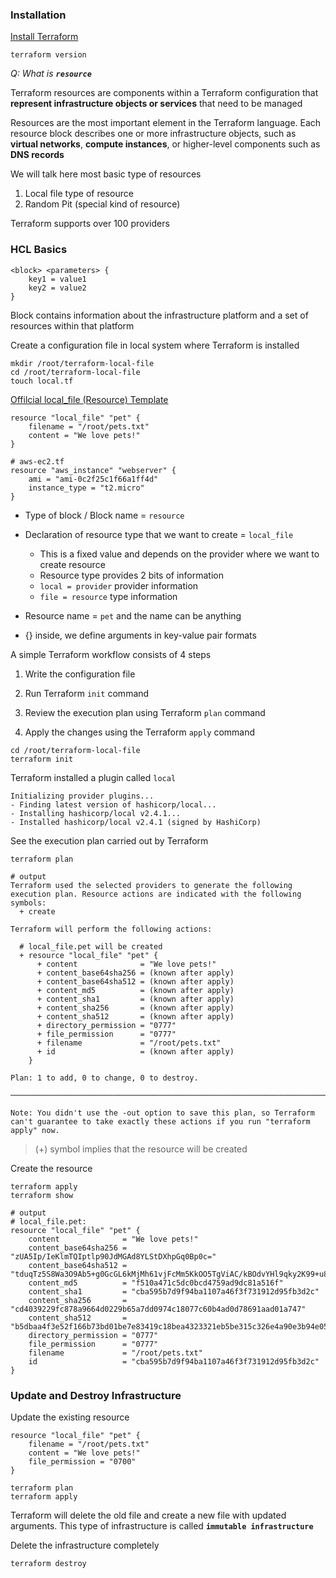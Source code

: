 
### Installation

[Install Terraform](https://developer.hashicorp.com/terraform/install?product_intent=terraform)

```shell
terraform version
```

_Q: What is **`resource`**_

Terraform resources are components within a Terraform configuration that **represent infrastructure objects or services** that need to be managed

Resources are the most important element in the Terraform language. Each resource block describes one or more infrastructure objects, such as **virtual networks**, **compute instances**, or higher-level components such as **DNS records**

We will talk here most basic type of resources

1. Local file type of resource
2. Random Pit (special kind of resource)

Terraform supports over 100 providers


### HCL Basics

```shell
<block> <parameters> {
    key1 = value1
    key2 = value2
}
```

Block contains information about the infrastructure platform and a set of resources within that platform

Create a configuration file in local system where Terraform is installed

```shell
mkdir /root/terraform-local-file
cd /root/terraform-local-file
touch local.tf
```

[Offilcial local_file (Resource) Template ](https://registry.terraform.io/providers/hashicorp/local/2.4.0/docs/resources/file)

```
resource "local_file" "pet" {
    filename = "/root/pets.txt"
    content = "We love pets!"
}
```
```
# aws-ec2.tf
resource "aws_instance" "webserver" {
    ami = "ami-0c2f25c1f66a1ff4d"
    instance_type = "t2.micro"
}
```


- Type of block / Block name  = `resource`
- Declaration of resource type that we want to create = `local_file`
    - This is a fixed value and depends on the provider where we want to create resource
    - Resource type provides 2 bits of information 
    - `local = provider` provider information
    - `file = resource` type information

- Resource name = `pet` and the name can be anything
- {} inside, we define arguments in key-value pair formats

A simple Terraform workflow consists of 4 steps

1. Write the configuration file
2. Run Terraform `init` command

3. Review the execution plan using Terraform `plan` command
4. Apply the changes using the Terraform `apply` command

```shell
cd /root/terraform-local-file
terraform init
```

Terraform installed a plugin called `local`
```shell
Initializing provider plugins...
- Finding latest version of hashicorp/local...
- Installing hashicorp/local v2.4.1...
- Installed hashicorp/local v2.4.1 (signed by HashiCorp)
```

See the execution plan carried out by Terraform

```shell
terraform plan

# output
Terraform used the selected providers to generate the following execution plan. Resource actions are indicated with the following symbols:
  + create

Terraform will perform the following actions:

  # local_file.pet will be created
  + resource "local_file" "pet" {
      + content              = "We love pets!"
      + content_base64sha256 = (known after apply)
      + content_base64sha512 = (known after apply)
      + content_md5          = (known after apply)
      + content_sha1         = (known after apply)
      + content_sha256       = (known after apply)
      + content_sha512       = (known after apply)
      + directory_permission = "0777"
      + file_permission      = "0777"
      + filename             = "/root/pets.txt"
      + id                   = (known after apply)
    }

Plan: 1 to add, 0 to change, 0 to destroy.

─────────────────────────────────────────────────────────────────────────────────────────────────────────────────────────────────────────────────────────────────────────────────────────────────────────────────────────────────────────────

Note: You didn't use the -out option to save this plan, so Terraform can't guarantee to take exactly these actions if you run "terraform apply" now.
```

> (+) symbol implies that the resource will be created

Create the resource

```shell
terraform apply
terraform show

# output
# local_file.pet:
resource "local_file" "pet" {
    content              = "We love pets!"
    content_base64sha256 = "zUA5Ip/IeKlmTQIptlp90JdMGAd8YLStDXhpGq0Bp0c="
    content_base64sha512 = "tduqTz5S8Wa3O9Ab5+g0GcGL6kMjMh61vjFcMm5KkOO5TgViAC/kBOdvYHl9qky2K99+u80z0CfCs2ExsHbjGg=="
    content_md5          = "f510a471c5dc0bcd4759ad9dc81a516f"
    content_sha1         = "cba595b7d9f94ba1107a46f3f731912d95fb3d2c"
    content_sha256       = "cd4039229fc878a9664d0229b65a7dd0974c18077c60b4ad0d78691aad01a747"
    content_sha512       = "b5dbaa4f3e52f166b73bd01be7e83419c18bea4323321eb5be315c326e4a90e3b94e0562002fe404e76f60797daa4cb62bdf7ebbcd33d027c2b36131b076e31a"
    directory_permission = "0777"
    file_permission      = "0777"
    filename             = "/root/pets.txt"
    id                   = "cba595b7d9f94ba1107a46f3f731912d95fb3d2c"
}
```




### Update and Destroy Infrastructure

Update the existing resource

```
resource "local_file" "pet" {
    filename = "/root/pets.txt"
    content = "We love pets!"
    file_permission = "0700"
}
```
```
terraform plan
terraform apply
```
Terraform will delete the old file and create a new file with updated arguments. This type of infrastructure is called **`immutable infrastructure`**

Delete the infrastructure completely

```shell
terraform destroy
```